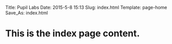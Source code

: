 Title: Pupil Labs
Date: 2015-5-8 15:13
Slug: index.html
Template: page-home
Save_As: index.html


# This is the index page content.
